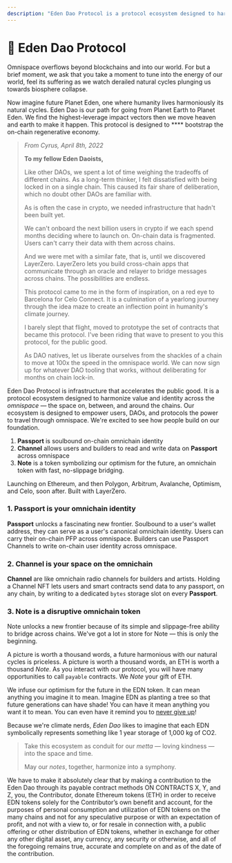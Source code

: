 ```yaml
---
description: "Eden Dao Protocol is a protocol ecosystem designed to harmonize value and identity across the omnispace — the space on, between, and around the chains —\_to accelerate the public good of humankind."
---
```


# 🌟 Eden Dao Protocol

Omnispace overflows beyond blockchains and into our world. For but a brief moment, we ask that you take a moment to tune into the energy of our world, feel its suffering as we watch derailed natural cycles plunging us towards biosphere collapse.

Now imagine future Planet Eden, one where humanity lives harmoniously its natural cycles. Eden Dao is our path for going from Planet Earth to Planet Eden. We find the highest-leverage impact vectors then we move heaven and earth to make it happen. This protocol is designed to **** bootstrap the on-chain regenerative economy.

> _From Cyrus, April 8th, 2022_
>
> **To my fellow Eden Daoists,**
>
> Like other DAOs, we spent a lot of time weighing the tradeoffs of different chains. As a long-term thinker, I felt dissatisfied with being locked in on a single chain. This caused its fair share of deliberation, which no doubt other DAOs are familiar with.&#x20;
>
> As is often the case in crypto, we needed infrastructure that hadn't been built yet.
>
> We can't onboard the next billion users in crypto if we each spend months deciding where to launch on. On-chain data is fragmented. Users can't carry their data with them across chains.&#x20;
>
> And we were met with a similar fate, that is, until we discovered LayerZero. LayerZero lets you build cross-chain apps that communicate through an oracle and relayer to bridge messages across chains. The possibilities are endless.
>
> This protocol came to me in the form of inspiration, on a red eye to Barcelona for Celo Connect. It is a culmination of a yearlong journey through the idea maze to create an inflection point in humanity's climate journey.&#x20;
>
> I barely slept that flight, moved to prototype the set of contracts that became this protocol. I've been riding that wave to present to you this protocol, for the public good.
>
> As DAO natives, let us liberate ourselves from the shackles of a chain to move at 100x the speed in the omnispace world. We can now sign up for whatever DAO tooling that works, without deliberating for months on chain lock-in.&#x20;

Eden Dao Protocol is infrastructure that accelerates the public good. It is a protocol ecosystem designed to harmonize value and identity across the _omnispace_ — the space on, between, and around the chains. Our ecosystem is designed to empower users, DAOs, and protocols the power to travel through omnispace. We're excited to see how people build on our foundation.

1. **Passport** is soulbound on-chain omnichain identity
2. **Channel** allows users and builders to read and write data on **Passport** across omnispace
3. **Note** is a token symbolizing our optimism for the future, an omnichain token with fast, no-slippage bridging.

Launching on Ethereum, and then Polygon, Arbitrum, Avalanche, Optimism, and Celo, soon after. Built with LayerZero.

### **1. Passport** is your omnichain identity

**Passport** unlocks a fascinating new frontier. Soulbound to a user's wallet address, they can serve as a user's canonical omnichain identity. Users can carry their on-chain PFP across omnispace.  Builders can use Passport Channels to write on-chain user identity across omnispace.

### **2. Channel is your space** on the omnichain

**Channel** are like omnichain radio channels for builders and artists. Holding a Channel NFT lets users and smart contracts send data to any passport, on any chain, by writing to a dedicated `bytes` storage slot on every **Passport**.

### **3. Note** is a disruptive omnichain token

Note unlocks a new frontier because of its simple and slippage-free ability to bridge across chains. We've got a lot in store for Note — this is only the beginning.

A picture is worth a thousand words, a future harmonious with our natural cycles is priceless. A picture is worth a thousand words, an ETH is worth a thousand _Note_. As you interact with our protocol, you will have many opportunities to call `payable` contracts. We _Note_ your gift of ETH.

We infuse our optimism for the future in the EDN token. It can mean anything you imagine it to mean. Imagine EDN as planting a tree so that future generations can have shade! You can have it mean anything you want it to mean. You can even have it remind you to [never give up](https://www.youtube.com/watch?v=KxGRhd\_iWuE)!

Because we're climate nerds, _Eden Dao_ likes to imagine that each EDN symbolically represents something like 1 year storage of 1,000 kg of CO2.

> Take this ecosystem as conduit for our _metta_ — loving kindness — into the space and time.&#x20;
>
> May our _notes_, together, harmonize into a symphony.

We have to make it absolutely clear that by making a contribution to the Eden Dao through its payable contract methods ON CONTRACTS X, Y, and Z, you, the Contributor, donate Ethereum tokens (ETH) in order to receive EDN tokens solely for the Contributor’s own benefit and account, for the purposes of personal consumption and utilization of EDN tokens on the many chains and not for any speculative purpose or with an expectation of profit, and not with a view to, or for resale in connection with, a public offering or other distribution of EDN tokens, whether in exchange for other any other digital asset, any currency, any security or otherwise, and all of the foregoing remains true, accurate and complete on and as of the date of the contribution.
